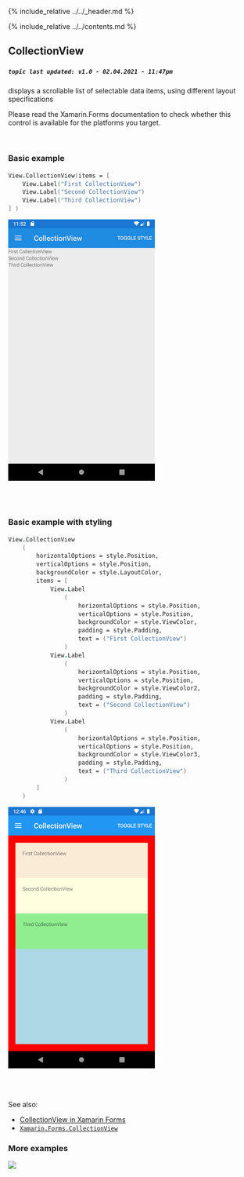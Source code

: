 {% include_relative ../../_header.md %}

{% include_relative ../../contents.md %}

CollectionView
--------
##### `topic last updated: v1.0 - 02.04.2021 - 11:47pm`

displays a scrollable list of selectable data items, using different layout specifications

Please read the Xamarin.Forms documentation to check whether this control is available for the platforms you target.

<br /> 

### Basic example


```fsharp 
View.CollectionView(items = [
    View.Label("First CollectionView")
    View.Label("Second CollectionView")
    View.Label("Third CollectionView")
] )
```

<img src="../../images/views/CollectionView-adr-basic.png" width="300">

<br /> <br /> 

### Basic example with styling

```fsharp 
View.CollectionView
    (
        horizontalOptions = style.Position,
        verticalOptions = style.Position,
        backgroundColor = style.LayoutColor,
        items = [
            View.Label
                (
                    horizontalOptions = style.Position,
                    verticalOptions = style.Position,
                    backgroundColor = style.ViewColor,
                    padding = style.Padding,  
                    text = ("First CollectionView")
                )
            View.Label
                (
                    horizontalOptions = style.Position,
                    verticalOptions = style.Position,
                    backgroundColor = style.ViewColor2,
                    padding = style.Padding,  
                    text = ("Second CollectionView")
                )
            View.Label
                (
                    horizontalOptions = style.Position,
                    verticalOptions = style.Position,
                    backgroundColor = style.ViewColor3,
                    padding = style.Padding,  
                    text = ("Third CollectionView")
                )
        ] 
    )
```

<img src="../../images/views/CollectionView-adr-styled.png" width="300">

<br /> <br /> 

See also:

* [CollectionView in Xamarin Forms](https://docs.microsoft.com/en-us/xamarin/xamarin-forms/user-interface/CollectionView)
* [`Xamarin.Forms.CollectionView`](https://docs.microsoft.com/en-us/dotnet/api/Xamarin.Forms.CollectionView)


### More examples

<img src="https://user-images.githubusercontent.com/52166903/60262083-4683a780-98d5-11e9-8afc-cde4d594171b.png" width="400">